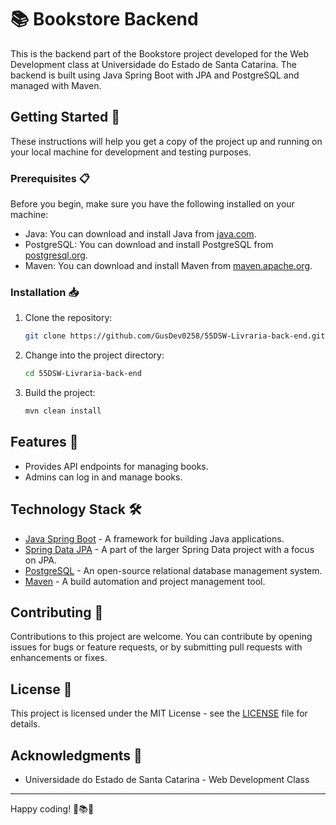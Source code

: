 # 📚 Bookstore Backend

This is the backend part of the Bookstore project developed for the Web Development class at Universidade do Estado de Santa Catarina. The backend is built using Java Spring Boot with JPA and PostgreSQL and managed with Maven.

## Getting Started 🚀

These instructions will help you get a copy of the project up and running on your local machine for development and testing purposes.

### Prerequisites 📋

Before you begin, make sure you have the following installed on your machine:

- Java: You can download and install Java from [java.com](https://www.java.com/).
- PostgreSQL: You can download and install PostgreSQL from [postgresql.org](https://www.postgresql.org/download/).
- Maven: You can download and install Maven from [maven.apache.org](https://maven.apache.org/download.cgi).

### Installation 📥

1. Clone the repository:

   ```bash
   git clone https://github.com/GusDev0258/55DSW-Livraria-back-end.git
   ```

2. Change into the project directory:

   ```bash
   cd 55DSW-Livraria-back-end
   ```

3. Build the project:

   ```bash
   mvn clean install
   ```

## Features 🌟

- Provides API endpoints for managing books.
- Admins can log in and manage books.

## Technology Stack 🛠️

- [Java Spring Boot](https://spring.io/projects/spring-boot) - A framework for building Java applications.
- [Spring Data JPA](https://spring.io/projects/spring-data-jpa) - A part of the larger Spring Data project with a focus on JPA.
- [PostgreSQL](https://www.postgresql.org/) - An open-source relational database management system.
- [Maven](https://maven.apache.org/) - A build automation and project management tool.

## Contributing 🤝

Contributions to this project are welcome. You can contribute by opening issues for bugs or feature requests, or by submitting pull requests with enhancements or fixes.

## License 📄

This project is licensed under the MIT License - see the [LICENSE](LICENSE) file for details.

## Acknowledgments 🙏

- Universidade do Estado de Santa Catarina - Web Development Class

---

Happy coding! 📖📚🌟
